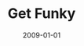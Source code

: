 ---
type: collaboration
title: Get Funky
artist: Aniday
date: 2009-01-01
img: /images/collaborations/get-funky.jpg
discs:
  - tracks:
    - Get Funky
    - Lady Marmelade
credits:
  - key: Artwork
    value: Robby Valentine
---